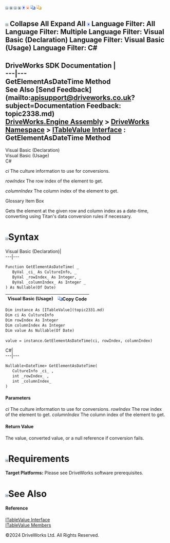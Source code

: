 ![](dotnetimages/collapse.gif) ![](dotnetimages/expand.gif) ![](dotnetimages/collapse.gif) ![](dotnetimages/expand.gif) ![](dotnetimages/drpdown.gif) ![](dotnetimages/drpdown_orange.gif) ![](dotnetimages/copycode.gif) ![](dotnetimages/copycodeHighlight.gif)

![](dotnetimages/collapse.gif) Collapse All Expand All ![](dotnetimages/drpdown.gif) Language Filter: All  Language Filter: Multiple  Language Filter: Visual Basic (Declaration) Language Filter: Visual Basic (Usage) Language Filter: C#  
---  
DriveWorks SDK Documentation  |   
---|---  
GetElementAsDateTime Method   
See Also [Send Feedback](mailto:apisupport@driveworks.co.uk?subject=Documentation Feedback: topic2338.md)  
[DriveWorks.Engine Assembly](topic2156.md) > [DriveWorks Namespace](topic2159.md) > [ITableValue Interface](topic2331.md) : GetElementAsDateTime Method  
---  
  
Visual Basic (Declaration)    
Visual Basic (Usage)    
C# 

_ci_
    The culture information to use for conversions.

_rowIndex_
    The row index of the element to get.

_columnIndex_
    The column index of the element to get.

Glossary Item Box

Gets the element at the given row and column index as a date-time, converting using Titan's data conversion rules if necessary. 

# ![](dotnetimages/collapse.gif)Syntax

Visual Basic (Declaration)|   
---|---  
      
    
    Function GetElementAsDateTime( _
       ByVal _ci_ As CultureInfo, _
       ByVal _rowIndex_ As Integer, _
       ByVal _columnIndex_ As Integer _
    ) As Nullable(Of Date)  
  
Visual Basic (Usage)| ![](dotnetimages/copycode.gif)Copy Code  
---|---  
      
    
    Dim instance As [ITableValue](topic2331.md)
    Dim ci As CultureInfo
    Dim rowIndex As Integer
    Dim columnIndex As Integer
    Dim value As Nullable(Of Date)
     
    value = instance.GetElementAsDateTime(ci, rowIndex, columnIndex)  
  
C#|   
---|---  
      
    
    Nullable<DateTime> GetElementAsDateTime( 
       CultureInfo _ci_ ,
       int _rowIndex_ ,
       int _columnIndex_
    )  
  
#### Parameters

 _ci_
    The culture information to use for conversions.
_rowIndex_
    The row index of the element to get.
_columnIndex_
    The column index of the element to get.

#### Return Value

The value, converted value, or a null reference if conversion fails.

# ![](dotnetimages/collapse.gif)Requirements

**Target Platforms:** Please see DriveWorks software prerequisites.

# ![](dotnetimages/collapse.gif)See Also

#### Reference

[ITableValue Interface](topic2331.md)   
[ITableValue Members](topic2332.md)

©2024 DriveWorks Ltd. All Rights Reserved.
